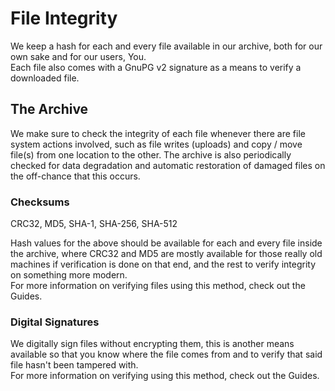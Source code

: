 # File Integrity
We keep a hash for each and every file available in our archive, both for our own sake and for our users, You.  
Each file also comes with a GnuPG v2 signature as a means to verify a downloaded file.

## The Archive
We make sure to check the integrity of each file whenever there are file system actions involved, such as file writes (uploads) and copy / move file(s) from one location to the other. The archive is also periodically checked for data degradation and automatic restoration of damaged files on the off-chance that this occurs.

### Checksums
CRC32, MD5, SHA-1, SHA-256, SHA-512

Hash values for the above should be available for each and every file inside the archive, where CRC32 and MD5 are mostly available for those really old machines if verification is done on that end, and the rest to verify integrity on something more modern.  
For more information on verifying files using this method, check out the Guides.

### Digital Signatures
We digitally sign files without encrypting them, this is another means available so that you know where the file comes from and to verify that said file hasn't been tampered with.  
For more information on verifying using this method, check out the Guides.